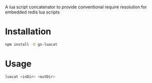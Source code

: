 A lua script concatenator to provide conventional require resolution for embedded redis lua scripts

# Installation

```bash
npm install -D gs-luacat
```

# Usage

```bash
luacat <inDir> <outDir>
```
